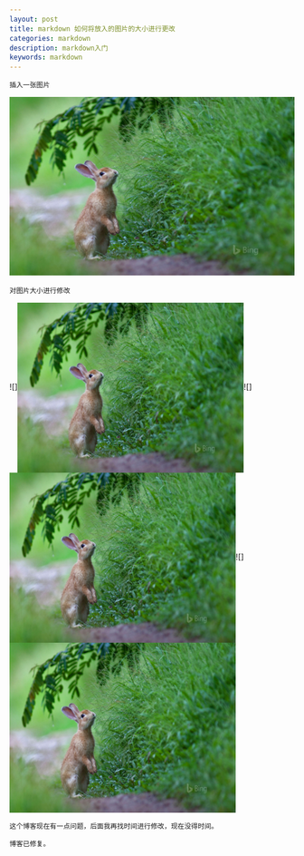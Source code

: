 ```yaml
---
layout: post
title: markdown 如何将放入的图片的大小进行更改
categories: markdown
description: markdown入门
keywords: markdown
---
```


```
插入一张图片
```

![](/images/posts/BingWallpaper-2019-04-21.png)

```
对图片大小进行修改
```



![]<img src="/images/posts/BingWallpaper-2019-04-21.png" width="400" height="300" alt="BingWallpaper-2019-04-21" align=center>![]<img src="/images/posts/BingWallpaper-2019-04-21.png" width="400" height="300" alt="BingWallpaper-2019-04-21" align=center>![]<img src="/images/posts/BingWallpaper-2019-04-21.png" width="400" height="300" alt="BingWallpaper-2019-04-21" align=center>



```
这个博客现在有一点问题，后面我再找时间进行修改，现在没得时间。
```

```
博客已修复。
```

